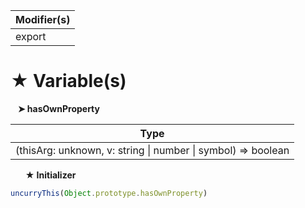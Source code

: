 | Modifier(s)                            |
|----------------------------------------|
| export |

# &#9733; Variable(s)

&nbsp;&nbsp; **&#10148; hasOwnProperty**

| Type                        |
|-----------------------------|
| (thisArg: unknown, v: string &#124; number &#124; symbol) =&gt; boolean |

&nbsp;&nbsp;&nbsp;&nbsp;&nbsp; **&#9733; Initializer**

```ts
uncurryThis(Object.prototype.hasOwnProperty)
```